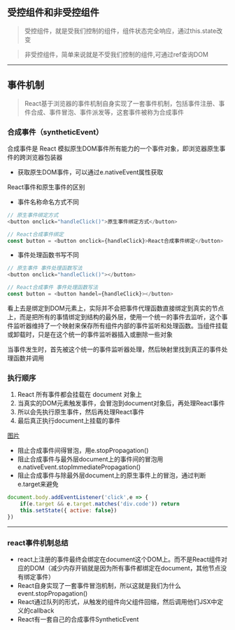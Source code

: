 ## 受控组件和非受控组件

> 受控组件，就是受我们控制的组件，组件状态完全响应，通过this.state改变

> 非受控组件，简单来说就是不受我们控制的组件,可通过ref查询DOM

---

## 事件机制
>  React基于浏览器的事件机制自身实现了一套事件机制，包括事件注册、事件合成、事件冒泡、事件派发等，这套事件被称为合成事件

### 合成事件（syntheticEvent）
合成事件是 React 模拟原生DOM事件所有能力的一个事件对象，即浏览器原生事件的跨浏览器包装器

- 获取原生DOM事件，可以通过e.nativeEvent属性获取

React事件和原生事件的区别
- 事件名称命名方式不同
```js
// 原生事件绑定方式
<button onclick="handleClick()">原生事件绑定方式</button>

// React合成事件绑定
const button = <button onclick={handleClick}>React合成事件绑定</button>
```

- 事件处理函数书写不同
```js
// 原生事件 事件处理函数写法
<button onclick="handleClick()"></button>

// React合成事件 事件处理函数写法
const button = <button handel={handleClick}></button>
```
看上去是绑定到DOM元素上，实际并不会把事件代理函数直接绑定到真实的节点上，而是把所有的事情绑定到结构的最外层，使用一个统一的事件去监听，这个事件监听器维持了一个映射来保存所有组件内部的事件监听和处理函数。当组件挂载或卸载时，只是在这个统一的事件监听器插入或删除一些对象

当事件发生时，首先被这个统一的事件监听器处理，然后映射里找到真正的事件处理函数并调用

### 执行顺序
1. React 所有事件都会挂载在 document 对象上
2. 当真实的DOM元素触发事件，会冒泡到document对象后，再处理React事件
3. 所以会先执行原生事件，然后再处理React事件
4. 最后真正执行document上挂载的事件

[图片](../../../public/react1.png)

- 阻止合成事件间得冒泡，用e.stopPropagation()
- 阻止合成事件与最外层document上的事件间的冒泡用e.nativeEvent.stopImmediatePropagation()
- 阻止合成事件与除最外层document上的原生事件上的冒泡，通过判断e.target来避免

```js
document.body.addEventListener('click',e => {
    if(e.target && e.target.matches('div.code')) return
    this.setState({ active: false})
})
```
---

### react事件机制总结
- react上注册的事件最终会绑定在document这个DOM上。而不是React组件对应的DOM（减少内存开销就是因为所有事件都绑定在document，其他节点没有绑定事件）
- React自身实现了一套事件冒泡机制，所以这就是我们为什么event.stopPropagation()
- React通过队列的形式，从触发的组件向父组件回缩，然后调用他们JSX中定义的callback
- React有一套自己的合成事件SyntheticEvent